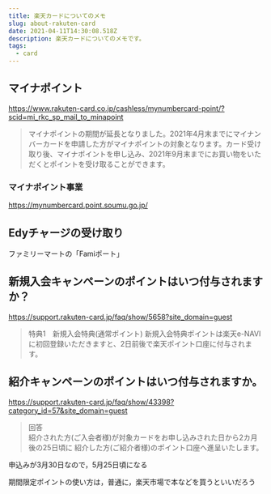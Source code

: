 ```yaml
---
title: 楽天カードについてのメモ
slug: about-rakuten-card
date: 2021-04-11T14:30:08.518Z
description: 楽天カードについてのメモです。
tags:
  - card
---
```

## マイナポイント

<https://www.rakuten-card.co.jp/cashless/mynumbercard-point/?scid=mi_rkc_sp_mail_to_minapoint>

>マイナポイントの期間が延長となりました。2021年4月末までにマイナンバーカードを申請した方がマイナポイントの対象となります。カード受け取り後、マイナポイントを申し込み、2021年9月末までにお買い物をいただくとポイントを受け取ることができます。

### マイナポイント事業

<https://mynumbercard.point.soumu.go.jp/>

## Edyチャージの受け取り

ファミリーマートの「Famiポート」

## 新規入会キャンペーンのポイントはいつ付与されますか？

<https://support.rakuten-card.jp/faq/show/5658?site_domain=guest>

>特典1　新規入会特典(通常ポイント)
新規入会特典ポイントは楽天e-NAVIに初回登録いただきますと、2日前後で楽天ポイント口座に付与されます。

## 紹介キャンペーンのポイントはいつ付与されますか。

<https://support.rakuten-card.jp/faq/show/43398?category_id=57&site_domain=guest>


>回答  
紹介された方(ご入会者様)が対象カードをお申し込みされた日から2カ月後の25日頃に
紹介した方(ご紹介者様)のポイント口座へ進呈いたします。

申込みが3月30日なので，5月25日頃になる

期間限定ポイントの使い方は，普通に，楽天市場で本などを買うといいだろう